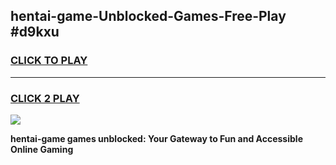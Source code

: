 
## hentai-game-Unblocked-Games-Free-Play #d9kxu
<h3>
<a href="https://us.freeplayer.one?title=hentai-game&ref=9M">CLICK TO PLAY</a></h3>
<hr>

<h3>
<a href="https://us.freeplayer.one?title=hentai-game&ref=9M">CLICK 2 PLAY</a>
  
</h3>

<a href="https://us.freeplayer.one?title=hentai-game&ref=9M"><img src="https://clearcache.store/games.png"></a>


**hentai-game games unblocked: Your Gateway to Fun and Accessible Online Gaming**
